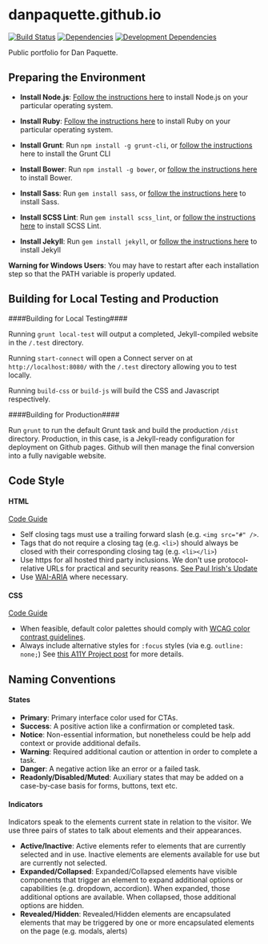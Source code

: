 # danpaquette.github.io

[![Build Status](https://travis-ci.org/danpaquette/danpaquette.github.io.svg?branch=dev)](https://travis-ci.org/danpaquette/danpaquette.github.io)
[![Dependencies](https://david-dm.org/danpaquette/danpaquette.github.io/dev.svg)](https://david-dm.org/danpaquette/danpaquette.github.io/dev/)
[![Development Dependencies](https://david-dm.org/danpaquette/danpaquette.github.io/dev/dev-status.svg)](https://david-dm.org/danpaquette/danpaquette.github.io/dev/#info=devDependencies)

Public portfolio for Dan Paquette.

## Preparing the Environment

- **Install Node.js**: [Follow the instructions here](https://nodejs.org/en/download/) to install Node.js on your particular operating system.

- **Install Ruby**: [Follow the instructions here](https://www.ruby-lang.org/en/documentation/installation/) to install Ruby on your particular operating system.

- **Install Grunt**: Run `npm install -g grunt-cli`, or [follow the instructions](http://gruntjs.com/getting-started) here to install the Grunt CLI

- **Install Bower**: Run `npm install -g bower`, or [follow the instructions here](http://bower.io/#install-bower) to install Bower.

- **Install Sass**: Run `gem install sass`, or [follow the instructions here](http://sass-lang.com/install) to install Sass.

- **Install SCSS Lint**: Run `gem install scss_lint`, or [follow the instructions here](https://github.com/brigade/scss-lint) to install SCSS Lint.

- **Install Jekyll**: Run `gem install jekyll`, or [follow the instructions here](http://jekyllrb.com/docs/quickstart/) to install Jekyll

**Warning for Windows Users**: You may have to restart after each installation step so that the PATH variable is properly updated.

## Building for Local Testing and Production

####Building for Local Testing####

Running `grunt local-test` will output a completed, Jekyll-compiled website in the `/.test` directory.

Running `start-connect` will open a Connect server on at `http://localhost:8080/` with the `/.test` directory allowing you to test locally.

Running `build-css` or `build-js` will build the CSS and Javascript respectively.

####Building for Production####

Run `grunt` to run the default Grunt task and build the production `/dist` directory. Production, in this case, is a Jekyll-ready configuration for deployment on Github pages. Github will then manage the final conversion into a fully navigable website.

## Code Style

#### HTML

[Code Guide](http://codeguide.co/#html)

- Self closing tags must use a trailing forward slash (e.g. `<img src="#" />`.
- Tags that do not require a closing tag (e.g. `<li>`) should always be closed with their corresponding closing tag (e.g. `<li></li>`)
- Use https for all hosted third party inclusions. We don't use protocol-relative URLs for practical and security reasons. [See Paul Irish's Update](http://www.paulirish.com/2010/the-protocol-relative-url/)
- Use [WAI-ARIA](https://developer.mozilla.org/en-US/docs/Web/Accessibility/ARIA) where necessary.

#### CSS

[Code Guide](http://codeguide.co/#css)

- When feasible, default color palettes should comply with [WCAG color contrast guidelines](http://www.w3.org/TR/WCAG20/#visual-audio-contrast).
- Always include alternative styles for `:focus` styles (via e.g. `outline: none;`) See [this A11Y Project post](http://a11yproject.com/posts/never-remove-css-outlines/) for more details.

## Naming Conventions

#### States

- **Primary**: Primary interface color used for CTAs.
- **Success**: A positive action like a confirmation or completed task.
- **Notice**: Non-essential information, but nonetheless could be help add context or provide additional defails.
- **Warning**: Required additional caution or attention in order to complete a task.
- **Danger**: A negative action like an error or a failed task.
- **Readonly/Disabled/Muted**: Auxiliary states that may be added on a case-by-case basis for forms, buttons, text etc.

#### Indicators

Indicators speak to the elements current state in relation to the visitor. We use three pairs of states to talk about elements and their appearances.

- **Active/Inactive**: Active elements refer to elements that are currently selected and in use. Inactive elements are elements available for use but are currently not selected.
- **Expanded/Collapsed**: Expanded/Collapsed elements have visible components that trigger an element to expand additional options or capabilities (e.g. dropdown, accordion). When expanded, those additional options are available. When collapsed, those additional options are hidden.
- **Revealed/Hidden**: Revealed/Hidden elements are encapsulated elements that may be triggered by one or more encapsulated elements on the page (e.g. modals, alerts)

